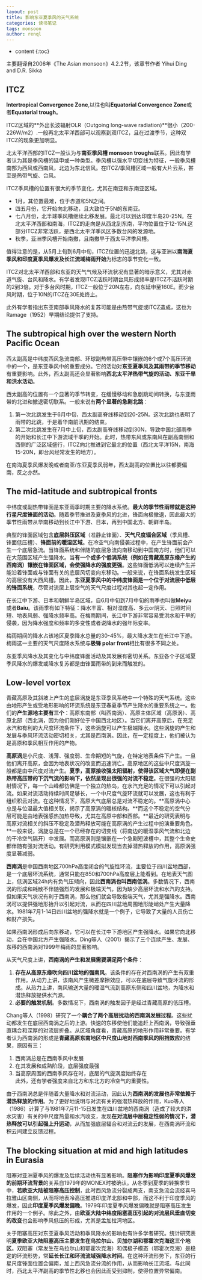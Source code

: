 ```yaml
---
layout: post
title: 影响东亚夏季风的天气系统
categories: 读书笔记
tags: monsoon
author: renql
---
```


* content
{:toc}

主要翻译自2006年《The Asian monsoon》4.2.2节，该章节作者 Yihui Ding and D.R. Sikka

## ITCZ ##
**Intertropical Convergence Zone**,以往也叫**Equatorial Convergence Zone**或者**Equatorial trough**。

ITCZ区域的**外出长波辐射OLR（Outgoing long-wave radiation)**很小（200-226W/m2）.一般再北太平洋西部可以观察到双ITCZ，且在过渡季节，这种双ITCZ的现象更加明显。

北太平洋西部的ITCZ一般认为与**南亚季风槽 monsoon troughs**联系。因此有学者认为其是季风槽的延申或一种类型。季风槽以强水平切变线为特征，一般季风槽南部为西风或西南风，北边为东北信风。在ITCZ/季风槽区域一般有大片云系，甚至是热带气旋、台风。

ITCZ季风槽的位置有很大的季节变化，尤其在南亚和东南亚区域。  
- 1月，其位置最难，位于赤道和5N之间。  
- 四五月份，它开始向北移动，且大致位于5N的东南亚。  
- 七八月份，北半球季风槽继续北移发展。最北可以到达印度半岛20-25N。在北太平洋西部和南海，ITCZ的走向是从西北到东南，平均位置位于12-15N.这部分ITCZ非常活跃，是西北太平洋季风区多数台风的发源地。  
- 秋季，亚洲季风槽开始南撤，且南撤早于西太平洋季风槽。

值得注意的是，从5月上旬到6月中旬，ITCZ位置的迅速北跳，这与亚洲以**南海夏季风和印度夏季风爆发及长江流域梅雨开始**为标志的季节变化一致。

ITCZ对北太平洋西部和东亚的天气气候及环流状况有显著的暗示意义，尤其对赤道气旋、台风和降水。有学者发现ITCZ活跃时期台风形成频率是ITCZ不活跃时期的2到3倍。对于多台风时期，ITCZ一般位于20N左右，向东延申至160E。而少台风时期，位于10N的ITCZ在30E处终止。

此外有学者指出东亚南部季风降水的复苏可能是由热带气旋或ITCZ造成，这也为Ramage（1952）早期结论提供了支持。

## The subtropical high over the western North Pacific Ocean ##
西太副高是中纬度西风急流南部、环球副热带高压带中镶嵌的6个或7个高压环流中的一个，是东亚季风中的重要成分。它的活动对**东亚夏季风及其雨带的季节移动**有重要影响。此外，西太副高还会显著影响**西北太平洋热带气旋的活动、东亚干旱和洪水活动**。

西太副高的位置有一个显著的季节转变，在缓慢移动和急剧跳动间转换，与东亚雨带的北进和撤退密切联系。一般来说有**两个显著的急剧北跳**：  
1. 第一次北跳发生于6月中旬，西太副高脊线移动到20-25N。这次北跳也表明了雨带的北跳，于是着华南前汛期的结束。  
2. 第二次北跳发生在7月中上旬，西太副高脊线移动到30N，导致中国北部雨季的开始和长江中下游流域干季的开始。此时，热带东风或东南风在副高南侧和西侧的广泛区域盛行，ITCZ向北推进到它最北的位置（西北太平洋15N，南海15-20N，即台风经常发生的地方）。

在南海夏季风爆发晚或者南亚/东亚夏季风弱年，西太副高的位置比以往都要偏南，反之亦然。

## The mid-latitude and subtropical fronts ##
中纬度或副热带锋面是东亚雨季时期主要的降水系统。**最大的季节性雨带就是这种行星尺度锋面的活动**。随着季节推进及夏季风的北进，锋面向极撤退，因此最大的季节性雨带从华南移动到长江中下游、日本，再到中国北方、朝鲜半岛。

典型的锋面区域包含**底层斜压区域**（准静止锋面）、**天气尺度辐合区域**（季风槽、锋面低压槽）、**锋面前的暖湿区域**。在冷空气向南侵袭过程中，在产生锋面前会产生一个底层急流。当锋面系统和伴随的底层急流向南移动到中国南方时，他们可以在大范围区域产生强降水。当**有一个或多个低涡系统（例如在青藏高原东缘产生的西南涡）镶嵌在锋面区域，会使强降水的强度更强**。这些锋面低涡可以连续产生并能沿着锋面或与锋面有关的底层风切变向东移动。一般来说，在锋面系统发生区域的高层没有大西风槽。因此，**东亚夏季风中的中纬度锋面是一个位于对流层中低层的锋面系统**，尽管对流层上层空气的天气尺度过程对其也起一定作用。

在长江中下游、日本和朝鲜半岛区域，自6月中旬到7月中旬的雨季也叫做**Meiyu**或者**Baiu**。该雨季有如下特征：降水丰富、相对湿度高、多云or阴天、日照时间短、地表风弱、强降水频率高。在梅雨期间，长江中下游非常容易受洪水和干旱的侵袭，因为降水强度和频率的多变性或者说降水的强年际变率。

梅雨期间的降水占该地区夏季降水总量的30-45%，最大降水发生在长江中下游。梅雨这一主要的天气尺度降水系统与**极锋 polar front**相比有很多不同之处。

东亚季风降水及其变化与中纬度锋面活动及其发展有密切关系。东亚各个子区域夏季风降水的爆发或降水复苏都是由锋面雨带的到来而触发的。

## Low-level vortex ##
青藏高原及其斜坡上产生的底层涡旋是东亚季风系统中一个特殊的天气系统。这些由地形产生或受地形影响的环流系统是东亚春夏季节产生降水的重要系统之一。他们的**产生源地主要有三个**：高原东南部（叫西南涡）、高原主体区域（高原涡）、高原北部（西北涡，因为他们刚好位于中国西北地区）。当它们离开高原后，在充足水汽和有利的大尺度环流条件下，这些涡旋可以产生极端降水。这些涡旋的产生和发展与季风环流活动密切相关，尤其是西南涡。因此，在一定程度上，他们被认为是高原和季风相互作用的产物。

**高原涡**是小尺度、浅薄、强度弱、生命期短的气旋，在特定地表条件下产生。一旦他们离开高原，会因为地表状况的改变而迅速消亡。高原地区的这些中尺度涡旋一般都是由中尺度对流产生。**夏季，高原接收强太阳辐射，使得该区域大气即便在副热带高压带的下沉气流的影响下，依然呈现出很强的对流不稳定**。在很强的太阳辐射情况下，每一个山峰都彷佛是一个独立的热岛，在水汽充足的情况下可以引起对流。如果对流活动持续时间足够长，一个中尺度气旋环流就可以发展，这也有利于组织积云对流。在这种情况下，高原大气底层总是对流不稳定的。**高原涡中心总是与位温最大值相关联，揭示了高原涡的暖核结构。**而这个不稳定的空气分层可能是由地表强感热加热导致，尤其在高原中部和西部。**最近的研究表明与高原对流相关的斜压不稳定及潜热释放可能在高原涡的产生过程中扮演重要角色。**一般来说，涡旋总是在一个已经存在的切变线（将南边的暖湿季风气流和北边的干冷空气隔开）中发展。而高原涡则是镶嵌在一个急剧短波槽中，其整个生命史都伴随有强对流活动。有研究利用模式模拟发现当去掉潜热释放的作用，高原涡强度显著减弱。

**西南涡**是中国西南地区700hPa高度闭合的气旋性环流，主要位于四川盆地西部，是一个底层环流系统，通常只能在850和700hPa高度层上能看到。在地表天气图上，低涡区域24h内有负气压倾向，因此**西南涡也叫西南低涡**。多数情况下，西南涡的形成和耗散不伴随强烈的发展和极端天气，因为缺少高层环流和水汽的支持。但如果天气状况有利于西南涡，那么他们就会导致极端天气，尤其是强降水。西南涡可以提供强地形抬升以引起对流，从而在四川盆地周围地形陡峭处产生大量降水。1981年7月1-14日四川盆地的强降水就是一个例子，它导致了大量的人员伤亡和财产损失。

如果西南涡形成后向东移动，它可以在长江中下游地区产生强降水。如果它向北移动，会在中国北方产生强降水。Ding等人（2001）揭示了三个连续产生、发展、东移的西南涡对1999年梅雨的显著影响。

从天气尺度上讲，**西南涡的产生和发展需要满足两个条件**：   
1. **存在从高原东缘吹向四川盆地的强南风**。该条件的存在对西南涡的产生有双重作用。从动力上讲，该南风产生微差摩擦效应，可以在底层导致气旋环流的形成。从热力上讲，南风输送大量的暖湿气流到高原东侧和四川盆地，为降水和潜热释放提供水汽源。  
2. **必要的触发机制**。多数情况下，西南涡的触发因子是经过青藏高原的低压槽。

Chang等人（1998）研究了一个**耦合了两个高层扰动的西南涡发展过程**。这些扰动都发生在底层西南涡之后的上游。快速的东移使他们能追赶上西南涡，导致强垂直耦合和深厚的对流层折叠。从区域角度看，青藏高原的地形作用非常重要。有学者认为西南涡的形成是**青藏高原东南地区中尺度山地对西南季风的阻挡效应**的结果，原因有三：  
1. 西南涡总是在西南季风中发展   
2. 在其发展和成熟阶段，底层强度最强    
3. 当高原周围的西南季风存在时，底层的气旋涡度始终存在  
此外，还有学者强度来自北方和东北方的冷空气的重要性。

由于西南涡总是伴随着大量降水和对流活动，因此认为**西南涡的发展也非常依赖于潜热释放的作用**。为了更好地说明与对流有关的强潜热释放的作用，Kuo等人（1986）计算了与1981年7月11-15日发生在四川盆地的西南涡（造成了较大的洪水灾害）有关的中尺度热量和水汽收支，发现**在对流层中层稳定性弱的情况下，潜热释放可以引起强上升运动**，从而加强底层辐合和对流云的发展，在西南涡环流和积云间建立反馈过程。

## The blocking situation at mid and high latitudes in  Eurasia ##
阻塞对亚洲夏季风的爆发及后续活动也有显著影响。**阻塞作为影响印度夏季风爆发的前期环流背景**的关系自1979年的MONEX时被确认。从冬季到夏季的转换季节中，**若欧亚大陆被阻塞高压控制**，此时西风急流分裂成两支，南支急流会流经喜马拉雅山区南侧，从而将地表冷高压推进印度洋北部和中部，而这不利于印度季风的爆发，因此**印度夏季风爆发偏晚**。1979年印度夏季风爆发偏晚就是阻塞高压发生作用的一个例子。除此之外，由**欧亚大陆中纬度阻塞高压引起的对流层风垂直切变的改变**也会影响季风低压的形成，尤其是孟加拉湾地区。

关于阻塞高压对东亚夏季风活动和季风降水的影响也有许多学者研究。统计研究表明**夏季欧亚大陆阻塞高压主要发生在乌拉尔山、贝加尔湖和鄂霍次克海这三个地区**。双阻塞（常发生在乌拉尔山和鄂霍次克海）和偶极子模态（鄂霍次克海）是稳定的环流形势，常**延长长江和环流流域强降水时间**。在这种环流形势下，东亚的行星尺度锋面位置会偏南，加上西风急流分流的作用，从而影响长江流域。与此同时，西北太平洋副高的季节性北移也会因此而受到抑制，使得位置异常偏南。
